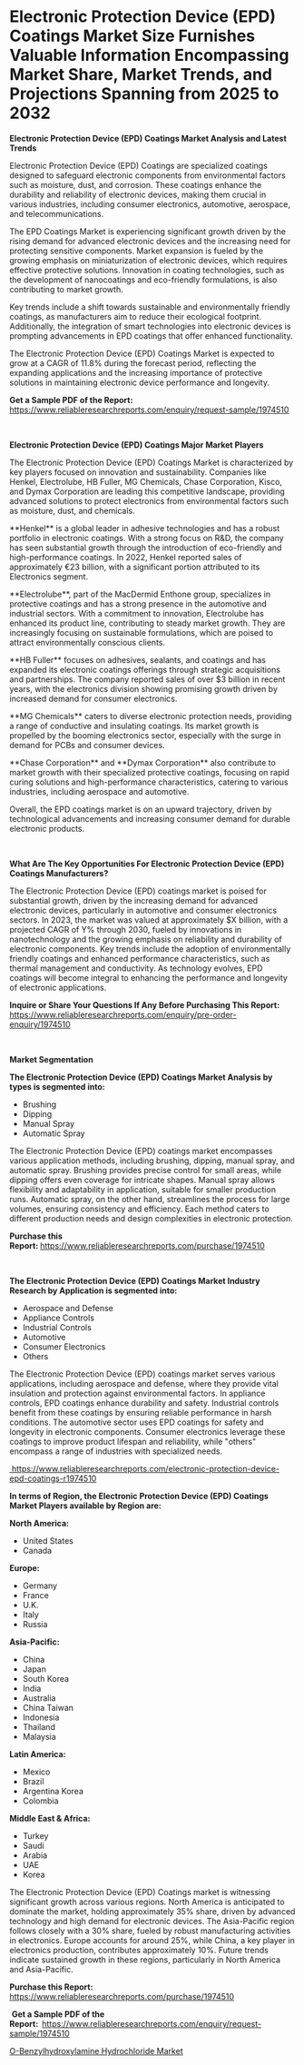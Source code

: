 <p><h1>Electronic Protection Device (EPD) Coatings Market Size Furnishes Valuable Information Encompassing Market Share, Market Trends, and Projections Spanning from 2025 to 2032</h1></p><p><strong>Electronic Protection Device (EPD) Coatings Market Analysis and Latest Trends</strong></p>
<p><p>Electronic Protection Device (EPD) Coatings are specialized coatings designed to safeguard electronic components from environmental factors such as moisture, dust, and corrosion. These coatings enhance the durability and reliability of electronic devices, making them crucial in various industries, including consumer electronics, automotive, aerospace, and telecommunications.</p><p>The EPD Coatings Market is experiencing significant growth driven by the rising demand for advanced electronic devices and the increasing need for protecting sensitive components. Market expansion is fueled by the growing emphasis on miniaturization of electronic devices, which requires effective protective solutions. Innovation in coating technologies, such as the development of nanocoatings and eco-friendly formulations, is also contributing to market growth. </p><p>Key trends include a shift towards sustainable and environmentally friendly coatings, as manufacturers aim to reduce their ecological footprint. Additionally, the integration of smart technologies into electronic devices is prompting advancements in EPD coatings that offer enhanced functionality. </p><p>The Electronic Protection Device (EPD) Coatings Market is expected to grow at a CAGR of 11.8% during the forecast period, reflecting the expanding applications and the increasing importance of protective solutions in maintaining electronic device performance and longevity.</p></p>
<p><strong>Get a Sample PDF of the Report:&nbsp;</strong> <a href="https://www.reliableresearchreports.com/enquiry/request-sample/1974510?utm_campaign=1581&utm_medium=2&utm_source=Github&utm_content=ia&utm_term=04022025&utm_id=electronic-protection-device-epd-coatings">https://www.reliableresearchreports.com/enquiry/request-sample/1974510</a></p>
<p>&nbsp;</p>
<p><strong>Electronic Protection Device (EPD) Coatings Major Market Players</strong></p>
<p><p>The Electronic Protection Device (EPD) Coatings Market is characterized by key players focused on innovation and sustainability. Companies like Henkel, Electrolube, HB Fuller, MG Chemicals, Chase Corporation, Kisco, and Dymax Corporation are leading this competitive landscape, providing advanced solutions to protect electronics from environmental factors such as moisture, dust, and chemicals.</p><p>**Henkel** is a global leader in adhesive technologies and has a robust portfolio in electronic coatings. With a strong focus on R&D, the company has seen substantial growth through the introduction of eco-friendly and high-performance coatings. In 2022, Henkel reported sales of approximately €23 billion, with a significant portion attributed to its Electronics segment.</p><p>**Electrolube**, part of the MacDermid Enthone group, specializes in protective coatings and has a strong presence in the automotive and industrial sectors. With a commitment to innovation, Electrolube has enhanced its product line, contributing to steady market growth. They are increasingly focusing on sustainable formulations, which are poised to attract environmentally conscious clients.</p><p>**HB Fuller** focuses on adhesives, sealants, and coatings and has expanded its electronic coatings offerings through strategic acquisitions and partnerships. The company reported sales of over $3 billion in recent years, with the electronics division showing promising growth driven by increased demand for consumer electronics.</p><p>**MG Chemicals** caters to diverse electronic protection needs, providing a range of conductive and insulating coatings. Its market growth is propelled by the booming electronics sector, especially with the surge in demand for PCBs and consumer devices.</p><p>**Chase Corporation** and **Dymax Corporation** also contribute to market growth with their specialized protective coatings, focusing on rapid curing solutions and high-performance characteristics, catering to various industries, including aerospace and automotive.</p><p>Overall, the EPD coatings market is on an upward trajectory, driven by technological advancements and increasing consumer demand for durable electronic products.</p></p>
<p>&nbsp;</p>
<p><strong>What Are The Key Opportunities For Electronic Protection Device (EPD) Coatings Manufacturers?</strong></p>
<p><p>The Electronic Protection Device (EPD) coatings market is poised for substantial growth, driven by the increasing demand for advanced electronic devices, particularly in automotive and consumer electronics sectors. In 2023, the market was valued at approximately $X billion, with a projected CAGR of Y% through 2030, fueled by innovations in nanotechnology and the growing emphasis on reliability and durability of electronic components. Key trends include the adoption of environmentally friendly coatings and enhanced performance characteristics, such as thermal management and conductivity. As technology evolves, EPD coatings will become integral to enhancing the performance and longevity of electronic applications.</p></p>
<p><strong>Inquire or Share Your Questions If Any Before Purchasing This Report:</strong> <a href="https://www.reliableresearchreports.com/enquiry/pre-order-enquiry/1974510?utm_campaign=1581&utm_medium=2&utm_source=Github&utm_content=ia&utm_term=04022025&utm_id=electronic-protection-device-epd-coatings">https://www.reliableresearchreports.com/enquiry/pre-order-enquiry/1974510</a></p>
<p>&nbsp;</p>
<p><strong>Market Segmentation</strong></p>
<p><strong>The Electronic Protection Device (EPD) Coatings Market Analysis by types is segmented into:</strong></p>
<p><ul><li>Brushing</li><li>Dipping</li><li>Manual Spray</li><li>Automatic Spray</li></ul></p>
<p><p>The Electronic Protection Device (EPD) coatings market encompasses various application methods, including brushing, dipping, manual spray, and automatic spray. Brushing provides precise control for small areas, while dipping offers even coverage for intricate shapes. Manual spray allows flexibility and adaptability in application, suitable for smaller production runs. Automatic spray, on the other hand, streamlines the process for large volumes, ensuring consistency and efficiency. Each method caters to different production needs and design complexities in electronic protection.</p></p>
<p><strong>Purchase this Report:&nbsp;</strong><a href="https://www.reliableresearchreports.com/purchase/1974510?utm_campaign=1581&utm_medium=2&utm_source=Github&utm_content=ia&utm_term=04022025&utm_id=electronic-protection-device-epd-coatings">https://www.reliableresearchreports.com/purchase/1974510</a></p>
<p>&nbsp;</p>
<p><strong>The Electronic Protection Device (EPD) Coatings Market Industry Research by Application is segmented into:</strong></p>
<p><ul><li>Aerospace and Defense</li><li>Appliance Controls</li><li>Industrial Controls</li><li>Automotive</li><li>Consumer Electronics</li><li>Others</li></ul></p>
<p><p>The Electronic Protection Device (EPD) coatings market serves various applications, including aerospace and defense, where they provide vital insulation and protection against environmental factors. In appliance controls, EPD coatings enhance durability and safety. Industrial controls benefit from these coatings by ensuring reliable performance in harsh conditions. The automotive sector uses EPD coatings for safety and longevity in electronic components. Consumer electronics leverage these coatings to improve product lifespan and reliability, while "others" encompass a range of industries with specialized needs.</p></p>
<p><a href="https://www.reliableresearchreports.com/electronic-protection-device-epd-coatings-r1974510?utm_campaign=1581&utm_medium=2&utm_source=Github&utm_content=ia&utm_term=04022025&utm_id=electronic-protection-device-epd-coatings">&nbsp;https://www.reliableresearchreports.com/electronic-protection-device-epd-coatings-r1974510</a></p>
<p><strong>In terms of Region, the Electronic Protection Device (EPD) Coatings Market Players available by Region are:</strong></p>
<p>
    <p> <strong> North America: </strong>
        <ul>
            <li>United States</li>
            <li>Canada</li>
        </ul>
        </p> 
    <p> <strong> Europe: </strong>
        <ul>
            <li>Germany</li>
            <li>France</li>
            <li>U.K.</li>
            <li>Italy</li>
            <li>Russia</li>
        </ul>
        </p> 
    <p> <strong> Asia-Pacific: </strong>
        <ul>
            <li>China</li>
            <li>Japan</li>
            <li>South Korea</li>
            <li>India</li>
            <li>Australia</li>
            <li>China Taiwan</li>
            <li>Indonesia</li>
            <li>Thailand</li>
            <li>Malaysia</li>
        </ul>
        </p> 
    <p> <strong> Latin America: </strong>
        <ul>
            <li>Mexico</li>
            <li>Brazil</li>
            <li>Argentina Korea</li>
            <li>Colombia</li>
        </ul>
        </p> 
    <p> <strong> Middle East & Africa: </strong>
        <ul>
            <li>Turkey</li>
            <li>Saudi</li>
            <li>Arabia</li>
            <li>UAE</li>
            <li>Korea</li>
        </ul>
    </p>
    </p>
<p><p>The Electronic Protection Device (EPD) Coatings market is witnessing significant growth across various regions. North America is anticipated to dominate the market, holding approximately 35% share, driven by advanced technology and high demand for electronic devices. The Asia-Pacific region follows closely with a 30% share, fueled by robust manufacturing activities in electronics. Europe accounts for around 25%, while China, a key player in electronics production, contributes approximately 10%. Future trends indicate sustained growth in these regions, particularly in North America and Asia-Pacific.</p></p>
<p><strong>Purchase this Report: </strong><a href="https://www.reliableresearchreports.com/purchase/1974510?utm_campaign=1581&utm_medium=2&utm_source=Github&utm_content=ia&utm_term=04022025&utm_id=electronic-protection-device-epd-coatings">https://www.reliableresearchreports.com/purchase/1974510</a></p>
<p>&nbsp;<strong>Get a Sample PDF of the Report:&nbsp;&nbsp;</strong><a href="https://www.reliableresearchreports.com/enquiry/request-sample/1974510?utm_campaign=1581&utm_medium=2&utm_source=Github&utm_content=ia&utm_term=04022025&utm_id=electronic-protection-device-epd-coatings">https://www.reliableresearchreports.com/enquiry/request-sample/1974510</a></p>
<p><strong></strong></p>
<p><p><a href="https://github.com/mookiesville/Market-Research-Report-List-1/blob/main/o-benzylhydroxylamine-hydrochloride-market.md?utm_campaign=1581&utm_medium=2&utm_source=Github&utm_content=ia&utm_term=04022025&utm_id=electronic-protection-device-epd-coatings">O-Benzylhydroxylamine Hydrochloride Market</a></p></p>